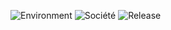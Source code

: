 ![Environment](https://img.shields.io/badge/Windows-Vista,%207,%208,%2010-brightgreen.svg)
![Société](https://img.shields.io/badge/SOCIETE,SDPMA-brightgreen.svg)
![Release](https://img.shields.io/badge/Version,1.0.1-brightgreen.svg)

